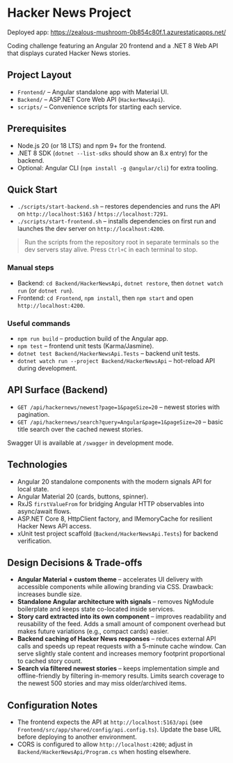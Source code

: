 # Hacker News Project

Deployed app: https://zealous-mushroom-0b854c80f.1.azurestaticapps.net/

Coding challenge featuring an Angular 20 frontend and a .NET 8 Web API that displays curated Hacker News stories.

## Project Layout

- `Frontend/` – Angular standalone app with Material UI.
- `Backend/` – ASP.NET Core Web API (`HackerNewsApi`).
- `scripts/` – Convenience scripts for starting each service.

## Prerequisites

- Node.js 20 (or 18 LTS) and npm 9+ for the frontend.
- .NET 8 SDK (`dotnet --list-sdks` should show an 8.x entry) for the backend.
- Optional: Angular CLI (`npm install -g @angular/cli`) for extra tooling.

## Quick Start

- `./scripts/start-backend.sh` – restores dependencies and runs the API on `http://localhost:5163` / `https://localhost:7291`.
- `./scripts/start-frontend.sh` – installs dependencies on first run and launches the dev server on `http://localhost:4200`.

> Run the scripts from the repository root in separate terminals so the dev servers stay alive. Press `Ctrl+C` in each terminal to stop.

### Manual steps

- Backend: `cd Backend/HackerNewsApi`, `dotnet restore`, then `dotnet watch run` (or `dotnet run`).
- Frontend: `cd Frontend`, `npm install`, then `npm start` and open `http://localhost:4200`.

### Useful commands

- `npm run build` – production build of the Angular app.
- `npm test` – frontend unit tests (Karma/Jasmine).
- `dotnet test Backend/HackerNewsApi.Tests` – backend unit tests.
- `dotnet watch run --project Backend/HackerNewsApi` – hot-reload API during development.

## API Surface (Backend)

- `GET /api/hackernews/newest?page=1&pageSize=20` – newest stories with pagination.
- `GET /api/hackernews/search?query=Angular&page=1&pageSize=20` – basic title search over the cached newest stories.

Swagger UI is available at `/swagger` in development mode.

## Technologies

- Angular 20 standalone components with the modern signals API for local state.
- Angular Material 20 (cards, buttons, spinner).
- RxJS `firstValueFrom` for bridging Angular HTTP observables into async/await flows.
- ASP.NET Core 8, HttpClient factory, and IMemoryCache for resilient Hacker News API access.
- xUnit test project scaffold (`Backend/HackerNewsApi.Tests`) for backend verification.

## Design Decisions & Trade-offs

- **Angular Material + custom theme** – accelerates UI delivery with accessible components while allowing branding via CSS. Drawback: increases bundle size.
- **Standalone Angular architecture with signals** – removes NgModule boilerplate and keeps state co-located inside services.
- **Story card extracted into its own component** – improves readability and reusability of the feed. Adds a small amount of component overhead but makes future variations (e.g., compact cards) easier.
- **Backend caching of Hacker News responses** – reduces external API calls and speeds up repeat requests with a 5-minute cache window. Can serve slightly stale content and increases memory footprint proportional to cached story count.
- **Search via filtered newest stories** – keeps implementation simple and offline-friendly by filtering in-memory results. Limits search coverage to the newest 500 stories and may miss older/archived items.

## Configuration Notes

- The frontend expects the API at `http://localhost:5163/api` (see `Frontend/src/app/shared/config/api.config.ts`). Update the base URL before deploying to another environment.
- CORS is configured to allow `http://localhost:4200`; adjust in `Backend/HackerNewsApi/Program.cs` when hosting elsewhere.
